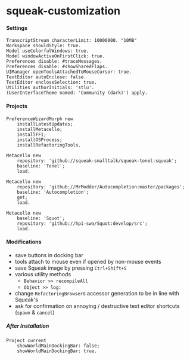 # squeak-customization
#### Settings
```smalltalk
TranscriptStream characterLimit: 10000000. "10MB"
Workspace shouldStyle: true.
Model useColorfulWindows: true.
Model windowActiveOnFirstClick: true.
Preferences disable: #traceMessages.
Preferences disable: #showSharedFlaps.
UIManager openToolsAttachedToMouseCursor: true.
TextEditor autoEnclose: false.
TextEditor encloseSelection: true.
Utilities authorInitials: 'stlu'.
(UserInterfaceTheme named: 'Community (dark)') apply.
```

#### Projects
```smalltalk
PreferenceWizardMorph new
	installLatestUpdates;
	installMetacello;
	installFFI;
	installOSProcess;
	installRefactoringTools.

Metacello new
	repository: 'github://squeak-smalltalk/squeak-tonel:squeak';
	baseline: 'Tonel';
	load.

Metacello new
	repository: 'github://MrModder/Autocompletion:master/packages';
	baseline: 'Autocompletion';
	get;
	load.

Metacello new
	baseline: 'Squot';
	repository: 'github://hpi-swa/Squot:develop/src';
	load.
```

#### Modifications
* save buttons in docking bar
* tools attach to mouse even if opened by non-mouse events
* save Squeak image by pressing `Ctrl+Shift+S`
* various utility methods
	* `Behavior >> recompileAll`
	* `Object >> log:`
* change `RefactoringBrowser`s accessor generation to be in line with Squeak's
* ask for confirmation on annoying / destructive text editor shortcuts (`spawn` & `cancel`)


##### After Installation
```smalltalk
Project current
	showWorldMainDockingBar: false;
	showWorldMainDockingBar: true.
```
